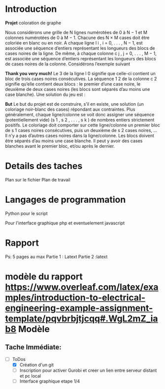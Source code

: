
Introduction
===
<i class="fa fa-file-text"></i> **Projet** coloration de graphe

Nous considérons une grille de N lignes numérotées de 0 à N − 1 et M colonnes numérotées
de 0 à M − 1. Chacune des N × M cases doit être coloriée en blanc ou en noir. A chaque ligne
l i , i = 0, . . . , N − 1, est associée une séquence d’entiers représentant les longueurs des blocs de
cases noires de la ligne. De même, à chaque colonne c j , j = 0, . . . , M − 1, est associée une séquence
d’entiers représentant les longueurs des blocs de cases noires de la colonne.
Considérons l’exemple suivant

**Thank you very much!**
Le 3 de la ligne l 0 signifie que celle-ci contient un bloc de trois cases noires consécutives. La
séquence 1 2 de la colonne c 2 signifie qu’elle contient deux blocs : le premier d’une case noire, le
deuxième de deux cases noires (les blocs sont séparés d’au moins une case blanche).
Une solution du jeu est :

**But**
Le but du projet est de construire, s’il en existe, une solution (un coloriage noir-blanc des cases)
répondant aux contraintes.
Plus généralement, chaque ligne/colonne se voit donc assigner une séquence (potentiellement
vide) (s 1 , s 2 , . . . , s k ) de nombres entiers strictement positifs. Le coloriage doit comporter sur cette
ligne/colonne un premier bloc de s 1 cases noires consécutives, puis un deuxième de s 2 cases noires,
... Il n’y a pas d’autres cases noires dans la ligne/colonne. Les blocs doivent être séparés d’au moins
une case blanche. Il peut y avoir des cases blanches avant le premier bloc, et/ou après le dernier.

Details des taches
===
Plan sur le fichier Plan de travail

Langages de programmation
===

Python pour le script

Pour l'interface graphique php et eventuelement javascript

Rapport 
===
Ps: 5 pages au max
Partie 1 : Latext
Partie 2 :latext

modèle du rapport 
https://www.overleaf.com/latex/examples/introduction-to-electrical-engineering-example-assignment-template/pqvbrbjtjcqq#.WgL2mZ_iab8
Modèle
===
## Tache Immédiate:
- [ ] ToDos
  - [x] Création d'un git
  - [ ] Inscription pour activer Gurobi et creer un lien entre serveur distant et pc local
  - [ ] Interface graphique etape 1/4
